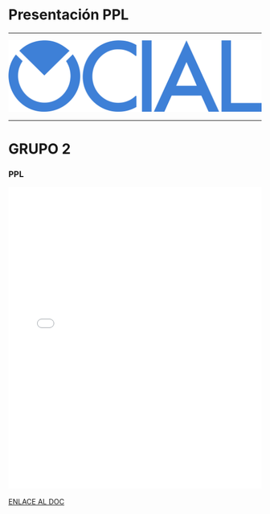 # Presentación PPL
---

<MDXLayout>
  <img src="https://github.com/ispp-2324-ocial/KB/blob/main/assets/Texto_Ocial.png?raw=true" alt="Texto_Ocial" className="img-centered img-custom-height" />
</MDXLayout>

---

# GRUPO 2
### PPL

<MDXLayout>
  <embed src="/assets/files/presentacion-s3-a435697b413b183b2e15e9702bc137b7.pdf" type="application/pdf" width="100%" height="600px" />
</MDXLayout>

[ENLACE AL DOC](../../static/PDFs/presentacion-s3.pdf)